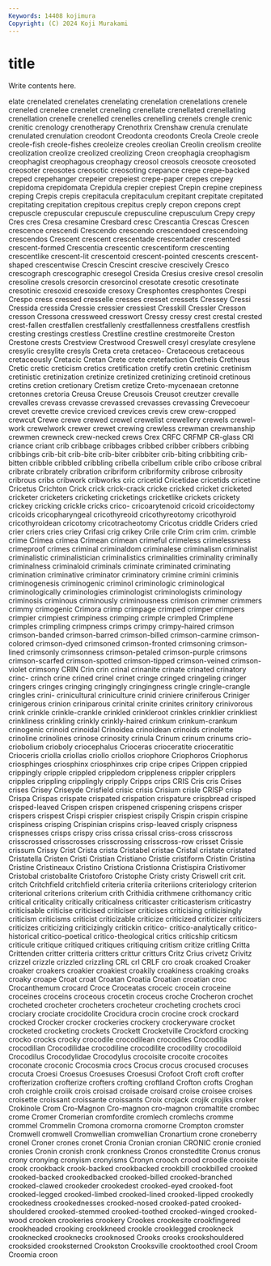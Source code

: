 ```yaml
---
Keywords: 14408 kojimura
Copyright: (C) 2024 Koji Murakami
---
```


# title

Write contents here.



elate crenelated crenelates crenelating crenelation crenelations crenele creneled crenelee crenelet
creneling crenellate crenellated crenellating crenellation crenelle crenelled crenelles crenelling crenels
crengle crenic crenitic crenology crenotherapy Crenothrix Crenshaw crenula crenulate crenulated
crenulation creodont Creodonta creodonts Creola Creole creole creole-fish creole-fishes creoleize
creoles creolian Creolin creolism creolite creolization creolize creolized creolizing Creon
creophagia creophagism creophagist creophagous creophagy creosol creosols creosote creosoted creosoter
creosotes creosotic creosoting crepance crepe crepe-backed creped crepehanger crepeier crepeiest
crepe-paper crepes crepey crepidoma crepidomata Crepidula crepier crepiest Crepin crepine
crepiness creping Crepis crepis crepitacula crepitaculum crepitant crepitate crepitated crepitating
crepitation crepitous crepitus creply crepon crepons crept crepuscle crepuscular crepuscule
crepusculine crepusculum Crepy crepy Cres cres Cresa cresamine Cresbard cresc
Crescantia Crescas Crescen crescence crescendi Crescendo crescendo crescendoed crescendoing crescendos
Crescent crescent crescentade crescentader crescented crescent-formed Crescentia crescentic crescentiform crescenting
crescentlike crescent-lit crescentoid crescent-pointed crescents crescent-shaped crescentwise Crescin Crescint crescive
crescively Cresco crescograph crescographic cresegol Cresida Cresius cresive cresol cresolin
cresoline cresols cresorcin cresorcinol cresotate cresotic cresotinate cresotinic cresoxid cresoxide
cresoxy Cresphontes cresphontes Crespi Crespo cress cressed cresselle cresses cresset
cressets Cressey Cressi Cressida cressida Cressie cressier cressiest Cresskill Cressler
Cresson cresson Cressona cressweed cresswort Cressy cressy crest crestal crested
crest-fallen crestfallen crestfallenly crestfallenness crestfallens crestfish cresting crestings crestless Crestline
crestline crestmoreite Creston Crestone crests Crestview Crestwood Creswell cresyl cresylate
cresylene cresylic cresylite cresyls Creta creta cretaceo- Cretaceous cretaceous cretaceously
Cretacic Cretan Crete crete cretefaction Cretheis Cretheus Cretic cretic creticism
cretics cretification cretify cretin cretinic cretinism cretinistic cretinization cretinize cretinized
cretinizing cretinoid cretinous cretins cretion cretionary Cretism cretize Creto-mycenaean cretonne
cretonnes cretoria Creusa Creuse Creusois Creusot creutzer crevalle crevalles crevass
crevasse crevassed crevasses crevassing Crevecoeur crevet crevette crevice creviced crevices
crevis crew crew-cropped crewcut Crewe crewe crewed crewel crewelist crewellery
crewels crewel-work crewelwork crewer crewet crewing crewless crewman crewmanship crewmen
crewneck crew-necked crews Crex CRFC CRFMP CR-glass CRI criance criant
crib cribbage cribbages cribbed cribber cribbers cribbing cribbings crib-bit crib-bite
crib-biter cribbiter crib-biting cribbiting crib-bitten cribble cribbled cribbling cribella cribellum
crible cribo cribose cribral cribrate cribrately cribration cribriform cribriformity cribrose
cribrosity cribrous cribs cribwork cribworks cric cricetid Cricetidae cricetids cricetine
Cricetus Crichton Crick crick crick-crack cricke cricked cricket cricketed cricketer
cricketers cricketing cricketings cricketlike crickets crickety crickey cricking crickle cricks
crico- cricoarytenoid cricoid cricoidectomy cricoids cricopharyngeal cricothyreoid cricothyreotomy cricothyroid cricothyroidean
cricotomy cricotracheotomy Cricotus criddle Criders cried crier criers cries criey
Crifasi crig crikey Crile crile Crim crim crim. crimble crime
Crimea crimea Crimean crimean crimeful crimeless crimelessness crimeproof crimes criminal
criminaldom criminalese criminalism criminalist criminalistic criminalistician criminalistics criminalities criminality criminally
criminalness criminaloid criminals criminate criminated criminating crimination criminative criminator criminatory
crimine crimini criminis criminogenesis criminogenic criminol criminologic criminological criminologically criminologies
criminologist criminologists criminology criminosis criminous criminously criminousness crimison crimmer crimmers
crimmy crimogenic Crimora crimp crimpage crimped crimper crimpers crimpier crimpiest
crimpiness crimping crimple crimpled Crimplene crimples crimpling crimpness crimps crimpy
crimpy-haired crimson crimson-banded crimson-barred crimson-billed crimson-carmine crimson-colored crimson-dyed crimsoned crimson-fronted
crimsoning crimson-lined crimsonly crimsonness crimson-petaled crimson-purple crimsons crimson-scarfed crimson-spotted crimson-tipped
crimson-veined crimson-violet crimsony CRIN Crin crin crinal crinanite crinate crinated
crinatory crinc- crinch crine crined crinel crinet cringe cringed cringeling
cringer cringers cringes cringing cringingly cringingness cringle cringle-crangle cringles crini-
crinicultural criniculture crinid criniere criniferous Criniger crinigerous crinion criniparous crinital
crinite crinites crinitory crinivorous crink crinkle crinkle-crankle crinkled crinkleroot crinkles
crinklier crinkliest crinkliness crinkling crinkly crinkly-haired crinkum crinkum-crankum crinogenic crinoid
crinoidal Crinoidea crinoidean crinoids crinolette crinoline crinolines crinose crinosity crinula
Crinum crinum crinums crio- criobolium crioboly criocephalus Crioceras crioceratite crioceratitic
Crioceris criolla criollas criollo criollos criophore Criophoros Criophorus criosphinges criosphinx
criosphinxes crip cripe cripes Crippen crippied crippingly cripple crippled crippledom
crippleness crippler cripplers cripples crippling cripplingly cripply Cripps crips CRIS
Cris cris Crises crises Crisey Criseyde Crisfield crisic crisis Crisium
crisle CRISP crisp Crispa Crispas crispate crispated crispation crispature crispbread
crisped crisped-leaved Crispen crispen crispened crispening crispens crisper crispers crispest
Crispi crispier crispiest crispily Crispin crispin crispine crispiness crisping Crispinian
crispins crisp-leaved crisply crispness crispnesses crisps crispy criss crissa crissal
criss-cross crisscross crisscrossed crisscrosses crisscrossing crisscross-row crisset Crissie crissum Crissy
Crist Crista crista Cristabel cristae Cristal cristate cristated Cristatella Cristen
Cristi Cristian Cristiano Cristie cristiform Cristin Cristina Cristine Cristineaux Cristino
Cristiona Cristionna Cristispira Cristivomer Cristobal cristobalite Cristoforo Cristophe Cristy cristy
Criswell crit crit. critch Critchfield critchfield criteria criteriia criteriions criteriology
criterion criterional criterions criterium crith Crithidia crithmene crithomancy critic critical
criticality critically criticalness criticaster criticasterism criticastry criticisable criticise criticised criticiser
criticises criticising criticisingly criticism criticisms criticist criticizable criticize criticized criticizer
criticizers criticizes criticizing criticizingly critickin critico- critico-analytically critico-historical critico-poetical critico-theological
critics criticship criticsm criticule critique critiqued critiques critiquing critism critize
critling Critta Crittenden critter critteria critters crittur critturs Critz Crius
crivetz Crivitz crizzel crizzle crizzled crizzling CRL crl CRLF cro
croak croaked Croaker croaker croakers croakier croakiest croakily croakiness croaking
croaks croaky croape Croat croat Croatan Croatia Croatian croatian croc
Crocanthemum crocard Croce Croceatas croceic crocein croceine croceines croceins croceous
crocetin croceus croche Crocheron crochet crocheted crocheter crocheters crocheteur crocheting
crochets croci crociary crociate crocidolite Crocidura crocin crocine crock crockard
crocked Crocker crocker crockeries crockery crockeryware crocket crocketed crocketing crockets
Crockett Crocketville Crockford crocking crocko crocks crocky crocodile crocodilean crocodiles
Crocodilia crocodilian Crocodilidae crocodiline crocodilite crocodility crocodiloid Crocodilus Crocodylidae Crocodylus
crocoisite crocoite crocoites croconate croconic Crocosmia crocs Crocus crocus crocused
crocuses crocuta Croesi Croesus Croesuses Croesusi Crofoot Croft croft crofter
crofterization crofterize crofters crofting croftland Crofton crofts Croghan croh croighle
croiik crois croisad croisade croisard croise croisee croises croisette croissant
croissante croissants Croix crojack crojik crojiks croker Crokinole Crom Cro-Magnon
Cro-magnon cro-magnon cromaltite crombec crome Cromer Cromerian cromfordite cromlech cromlechs
cromme crommel Crommelin Cromona cromorna cromorne Crompton cromster Cromwell cromwell
Cromwellian cromwellian Cronartium crone croneberry cronel Croner crones cronet Cronia
Cronian cronian CRONIC cronie cronied cronies Cronin cronish cronk cronkness
Cronos cronstedtite Cronus cronus crony cronying cronyism cronyisms Cronyn crooch
crood croodle crooisite crook crookback crook-backed crookbacked crookbill crookbilled crooked
crooked-backed crookedbacked crooked-billed crooked-branched crooked-clawed crookeder crookedest crooked-eyed crooked-foot crooked-legged
crooked-limbed crooked-lined crooked-lipped crookedly crookedness crookednesses crooked-nosed crooked-pated crooked-shouldered crooked-stemmed
crooked-toothed crooked-winged crooked-wood crooken crookeries crookery Crookes crookesite crookfingered crookheaded
crooking crookkneed crookle crooklegged crookneck crooknecked crooknecks crooknosed Crooks crooks
crookshouldered crooksided crooksterned Crookston Crooksville crooktoothed crool Croom Croomia croon
